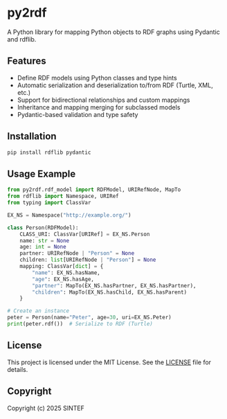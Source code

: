 # py2rdf

A Python library for mapping Python objects to RDF graphs using Pydantic and rdflib.

## Features
- Define RDF models using Python classes and type hints
- Automatic serialization and deserialization to/from RDF (Turtle, XML, etc.)
- Support for bidirectional relationships and custom mappings
- Inheritance and mapping merging for subclassed models
- Pydantic-based validation and type safety

## Installation

```bash
pip install rdflib pydantic
```

## Usage Example

```python
from py2rdf.rdf_model import RDFModel, URIRefNode, MapTo
from rdflib import Namespace, URIRef
from typing import ClassVar

EX_NS = Namespace("http://example.org/")

class Person(RDFModel):
    CLASS_URI: ClassVar[URIRef] = EX_NS.Person
    name: str = None
    age: int = None
    partner: URIRefNode | "Person" = None
    children: list[URIRefNode | "Person"] = None
    mapping: ClassVar[dict] = {
        "name": EX_NS.hasName,
        "age": EX_NS.hasAge,
        "partner": MapTo(EX_NS.hasPartner, EX_NS.hasPartner),
        "children": MapTo(EX_NS.hasChild, EX_NS.hasParent)
    }

# Create an instance
peter = Person(name="Peter", age=30, uri=EX_NS.Peter)
print(peter.rdf())  # Serialize to RDF (Turtle)
```

## License

This project is licensed under the MIT License. See the [LICENSE](LICENSE) file for details.

## Copyright

Copyright (c) 2025 SINTEF
